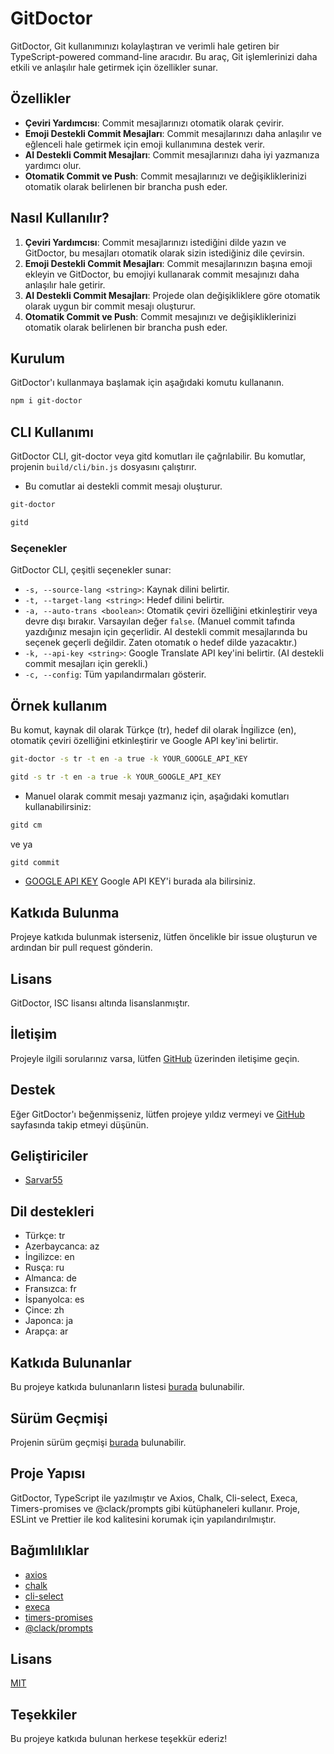 # GitDoctor

GitDoctor, Git kullanımınızı kolaylaştıran ve verimli hale getiren bir TypeScript-powered command-line aracıdır. Bu araç, Git işlemlerinizi daha etkili ve anlaşılır hale getirmek için özellikler sunar.

## Özellikler

-   **Çeviri Yardımcısı**: Commit mesajlarınızı otomatik olarak çevirir.
-   **Emoji Destekli Commit Mesajları**: Commit mesajlarınızı daha anlaşılır ve eğlenceli hale getirmek için emoji kullanımına destek verir.
-   **AI Destekli Commit Mesajları**: Commit mesajlarınızı daha iyi yazmanıza yardımcı olur.
-   **Otomatik Commit ve Push**: Commit mesajlarınızı ve değişikliklerinizi otomatik olarak belirlenen bir brancha push eder.

## Nasıl Kullanılır?

1. **Çeviri Yardımcısı**: Commit mesajlarınızı istediğini dilde yazın ve GitDoctor, bu mesajları otomatik olarak sizin istediğiniz dile çevirsin.
2. **Emoji Destekli Commit Mesajları**: Commit mesajlarınızın başına emoji ekleyin ve GitDoctor, bu emojiyi kullanarak commit mesajınızı daha anlaşılır hale getirir.
3. **AI Destekli Commit Mesajları**: Projede olan değişikliklere göre otomatik olarak uygun bir commit mesajı oluşturur.
4. **Otomatik Commit ve Push**: Commit mesajınızı ve değişikliklerinizi otomatik olarak belirlenen bir brancha push eder.

## Kurulum

GitDoctor'ı kullanmaya başlamak için aşağıdaki komutu kullananın.

```bash
npm i git-doctor
```

## CLI Kullanımı

GitDoctor CLI, git-doctor veya gitd komutları ile çağrılabilir. Bu komutlar, projenin `build/cli/bin.js` dosyasını çalıştırır.

-   Bu comutlar ai destekli commit mesajı oluşturur.

```bash
git-doctor
```

```bash
gitd
```

### Seçenekler

GitDoctor CLI, çeşitli seçenekler sunar:

-   `-s, --source-lang <string>`: Kaynak dilini belirtir.
-   `-t, --target-lang <string>`: Hedef dilini belirtir.
-   `-a, --auto-trans <boolean>`: Otomatik çeviri özelliğini etkinleştirir veya devre dışı bırakır. Varsayılan değer `false`. (Manuel commit tafında yazdığınız mesajın için geçerlidir. AI destekli commit mesajlarında bu seçenek geçerli değildir. Zaten otomatık o hedef dilde yazacaktır.)
-   `-k, --api-key <string>`: Google Translate API key'ini belirtir. (AI destekli commit mesajları için gerekli.)
-   `-c, --config`: Tüm yapılandırmaları gösterir.

## Örnek kullanım

Bu komut, kaynak dil olarak Türkçe (tr), hedef dil olarak İngilizce (en), otomatik çeviri özelliğini etkinleştirir ve Google API key'ini belirtir.

```bash
git-doctor -s tr -t en -a true -k YOUR_GOOGLE_API_KEY
```

```bash
gitd -s tr -t en -a true -k YOUR_GOOGLE_API_KEY
```

-   Manuel olarak commit mesajı yazmanız için, aşağıdaki komutları kullanabilirsiniz:

```bash
gitd cm
```

ve ya

```bash
gitd commit
```

-   [GOOGLE API KEY](https://makersuite.google.com/app/apikey) Google API KEY'i burada ala bilirsiniz.

## Katkıda Bulunma

Projeye katkıda bulunmak isterseniz, lütfen öncelikle bir issue oluşturun ve ardından bir pull request gönderin.

## Lisans

GitDoctor, ISC lisansı altında lisanslanmıştır.

## İletişim

Projeyle ilgili sorularınız varsa, lütfen [GitHub](https://github.com/Sarvar55/git-doctor) üzerinden iletişime geçin.

## Destek

Eğer GitDoctor'ı beğenmişseniz, lütfen projeye yıldız vermeyi ve [GitHub](https://github.com/Sarvar55/git-doctor) sayfasında takip etmeyi düşünün.

## Geliştiriciler

-   [Sarvar55](https://github.com/Sarvar55)

## Dil destekleri

-   Türkçe: tr
-   Azerbaycanca: az
-   İngilizce: en
-   Rusça: ru
-   Almanca: de
-   Fransızca: fr
-   İspanyolca: es
-   Çince: zh
-   Japonca: ja
-   Arapça: ar

## Katkıda Bulunanlar

Bu projeye katkıda bulunanların listesi [burada](https://github.com/Sarvar55/git-doctor/graphs/contributors) bulunabilir.

## Sürüm Geçmişi

Projenin sürüm geçmişi [burada](https://github.com/Sarvar55/git-doctor/releases) bulunabilir.

## Proje Yapısı

GitDoctor, TypeScript ile yazılmıştır ve Axios, Chalk, Cli-select, Execa, Timers-promises ve @clack/prompts gibi kütüphaneleri kullanır. Proje, ESLint ve Prettier ile kod kalitesini korumak için yapılandırılmıştır.

## Bağımlılıklar

-   [axios](https://www.npmjs.com/package/axios)
-   [chalk](https://www.npmjs.com/package/chalk)
-   [cli-select](https://www.npmjs.com/package/cli-select)
-   [execa](https://www.npmjs.com/package/execa)
-   [timers-promises](https://www.npmjs.com/package/timers-promises)
-   [@clack/prompts](https://www.npmjs.com/package/@clack/prompts)

## Lisans

[MIT](https://choosealicense.com/licenses/mit/)

## Teşekkiler

Bu projeye katkıda bulunan herkese teşekkür ederiz!
